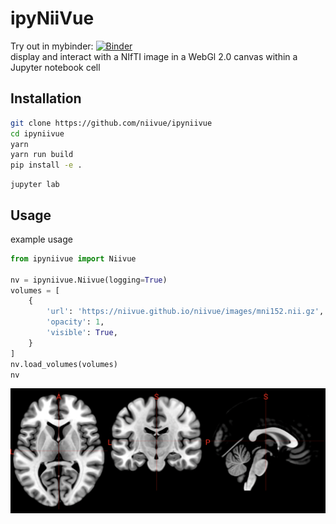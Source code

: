 # ipyNiiVue
Try out in mybinder: [![Binder](https://mybinder.org/badge_logo.svg)](https://mybinder.org/v2/gh/niivue/ipyniivue/HEAD)       
display and interact with a NIfTI image in a WebGl 2.0 canvas within a Jupyter notebook cell

## Installation
```sh
git clone https://github.com/niivue/ipyniivue
cd ipyniivue
yarn
yarn run build
pip install -e .
```
```
jupyter lab
```

## Usage
example usage
```py
from ipyniivue import Niivue

nv = ipyniivue.Niivue(logging=True)
volumes = [
    {
        'url': 'https://niivue.github.io/niivue/images/mni152.nii.gz',
        'opacity': 1,
        'visible': True,
    }
]
nv.load_volumes(volumes)
nv
```
![example](docs/example.png)
